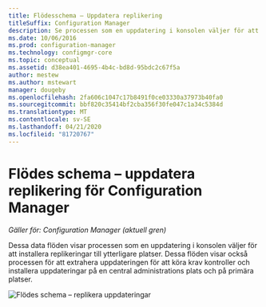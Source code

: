 ```yaml
---
title: Flödesschema – Uppdatera replikering
titleSuffix: Configuration Manager
description: Se processen som en uppdatering i konsolen väljer för att installera replikeringar till ytterligare platser.
ms.date: 10/06/2016
ms.prod: configuration-manager
ms.technology: configmgr-core
ms.topic: conceptual
ms.assetid: d38ea401-4695-4b4c-bd8d-95bdc2c67f5a
author: mestew
ms.author: mstewart
manager: dougeby
ms.openlocfilehash: 2fa606c1047c17b8491f0ce03330a37973b40fa0
ms.sourcegitcommit: bbf820c35414bf2cba356f30fe047c1a34c5384d
ms.translationtype: MT
ms.contentlocale: sv-SE
ms.lasthandoff: 04/21/2020
ms.locfileid: "81720767"
---
```

# <a name="flowchart---update-replication-for-configuration-manager"></a>Flödes schema – uppdatera replikering för Configuration Manager

*Gäller för: Configuration Manager (aktuell gren)*

Dessa data flöden visar processen som en uppdatering i konsolen väljer för att installera replikeringar till ytterligare platser. Dessa flöden visar också processen för att extrahera uppdateringen för att köra krav kontroller och installera uppdateringar på en central administrations plats och på primära platser.  

 ![Flödes schema – replikera uppdateringar](media/Flowchart---Replicate-updates.png)  
